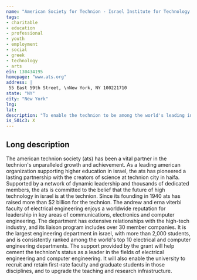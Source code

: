 ```yaml
---
name: "American Society for Technion - Israel Institute for Technology Inc"
tags:
- charitable
- education
- professional
- youth
- employment
- social
- greek
- technology
- arts
ein: 130434195
homepage: "www.ats.org"
address: |
 55 East 59th Street, \nNew York, NY 100221710
state: "NY"
city: "New York"
lng: 
lat: 
description: "To enable the technion to be among the world's leading institutions improving the well-being of israel and all humanity through leadership in science and technology. "
is_501c3: X
---
```


## Long description

The american technion society (ats) has been a vital partner in the technion's unparalleled growth and achievement. As a leading american organization supporting higher education in israel, the ats has pioneered a lasting partnership with the creators of science at technion city in haifa. Supported by a network of dynamic leadership and thousands of dedicated members, the ats is committed to the belief that the future of high technology in israel is at the technion. Since its founding in 1940 ats has raised more than $2 billion for the technion. The andrew and erna viterbi faculty of electrical engineering enjoys a worldwide reputation for leadership in key areas of communications, electronics and computer engineering. The department has extensive relationships with the high-tech industry, and its liaison program includes over 30 member companies. It is the largest engineering department in israel, with more than 2,000 students, and is consistently ranked among the world's top 10 electrical and computer engineering departments. The support provided by the grant will help cement the technion's status as a leader in the fields of electrical engineering and computer engineering. It will also enable the university to recruit and retain first-rate faculty and graduate students in those disciplines, and to upgrade the teaching and research infrastructure. 
